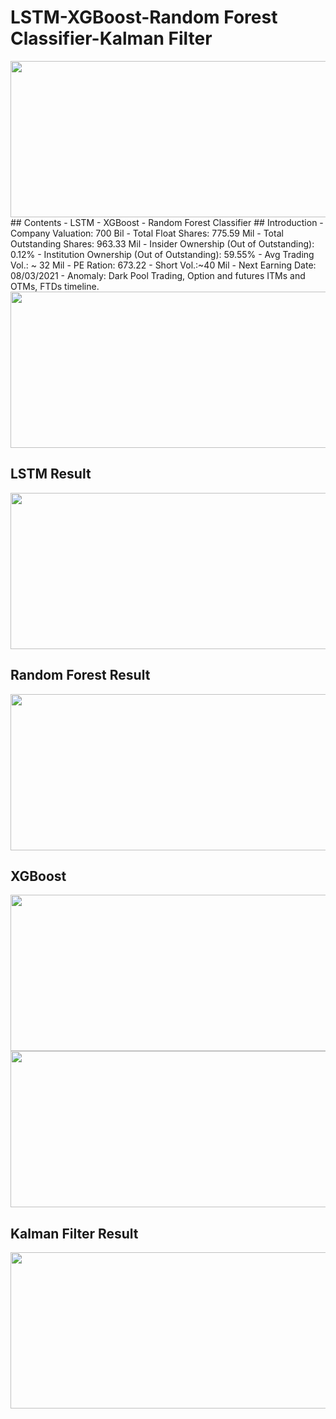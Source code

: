 # LSTM-XGBoost-Random Forest Classifier-Kalman Filter
<img src="https://github.com/Negi97Mohit/LSTM-XGBoost-RMF-Kalman-Filter/blob/main/img/cover.png" width="1000" height="250">
## Contents
- LSTM
- XGBoost
- Random Forest Classifier
## Introduction
- Company Valuation: 700 Bil
- Total Float Shares: 775.59 Mil
- Total Outstanding Shares: 963.33 Mil
- Insider Ownership (Out of Outstanding): 0.12%
- Institution Ownership (Out of Outstanding): 59.55%
- Avg Trading Vol.: ~ 32 Mil
- PE Ration: 673.22
- Short Vol.:~40 Mil
- Next Earning Date: 08/03/2021
- Anomaly: Dark Pool Trading, Option and futures ITMs and OTMs, FTDs timeline.
<img src="https://github.com/Negi97Mohit/LSTM-XGBoost-RMF-Kalman-Filter/blob/main/img/Picture2.png" width="1000" height="250">


## LSTM Result
<img src="https://github.com/Negi97Mohit/LSTM-XGBoost-RMF-Kalman-Filter/blob/main/img/lstm.png" width="1000" height="250">

## Random Forest Result
<img src="https://github.com/Negi97Mohit/LSTM-XGBoost-RMF-Kalman-Filter/blob/main/img/RMF.png" width="1000" height="250">

## XGBoost
<img src="https://github.com/Negi97Mohit/LSTM-XGBoost-RMF-Kalman-Filter/blob/main/img/xgb-1.png" width="1000" height="250">
<img src="https://github.com/Negi97Mohit/LSTM-XGBoost-RMF-Kalman-Filter/blob/main/img/xgb.png" width="1000" height="250">

## Kalman Filter Result
<img src="https://github.com/Negi97Mohit/LSTM-XGBoost-RMF-Kalman-Filter/blob/main/img/kalman.png" width="1000" height="250">
